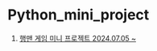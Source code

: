 # Python_mini_project


1. [행맨 게임 미니 프로젝트 2024.07.05 ~](https://github.com/jysung1122/Python_mini_project)
